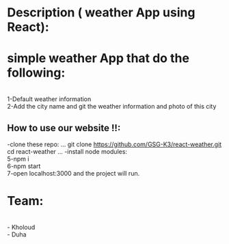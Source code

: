 
# Description ( weather App using React):

  

# simple weather App that do the following:
<br> 1-Default weather information
<br> 2-Add the city name and git the weather information and photo of this city 


 ## How to use our website !!:
 -clone these repo:
 ...
 git clone https://github.com/GSG-K3/react-weather.git
 cd react-weather
 ...
 -install node modules:
 <br> 5-npm i
 <br> 6-npm start
 <br> 7-open localhost:3000 and the project will run.


# Team:
 <br> - Kholoud
<br> - Duha  

